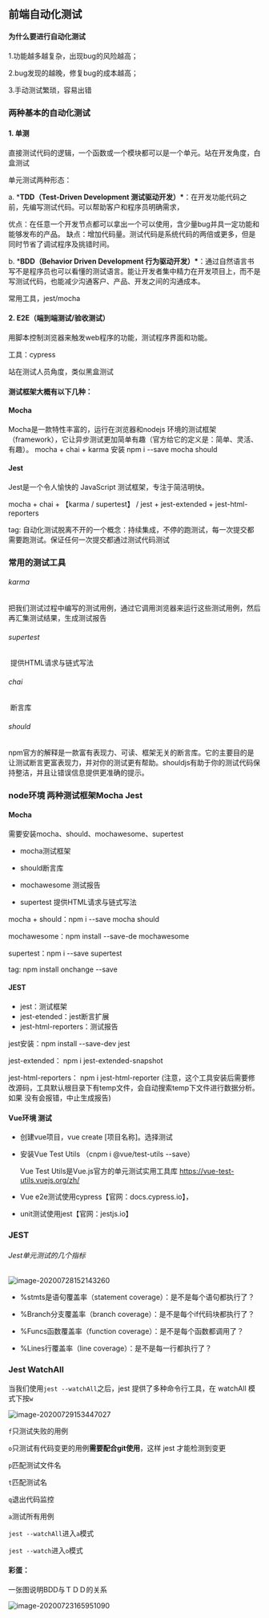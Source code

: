 ## 前端自动化测试
#### 为什么要进行自动化测试

1.功能越多越复杂，出现bug的风险越高；

2.bug发现的越晚，修复bug的成本越高；

3.手动测试繁琐，容易出错

### 两种基本的自动化测试

#### 1. 单测
直接测试代码的逻辑，一个函数或一个模块都可以是一个单元。站在开发角度，白盒测试

单元测试两种形态：

a. ***TDD（Test-Driven Development 测试驱动开发）\***：在开发功能代码之前，先编写测试代码。可以帮助客户和程序员明确需求，

优点：在任意一个开发节点都可以拿出一个可以使用，含少量bug并具一定功能和能够发布的产品。
缺点：增加代码量。测试代码是系统代码的两倍或更多，但是同时节省了调试程序及挑错时间。

b. ***BDD（Behavior Driven Development 行为驱动开发）\***：通过自然语言书写不是程序员也可以看懂的测试语言。能让开发者集中精力在开发项目上，而不是写测试代码，也能减少沟通客户、产品、开发之间的沟通成本。

常用工具，jest/mocha

#### 2. E2E（端到端测试/验收测试）

用脚本控制浏览器来触发web程序的功能，测试程序界面和功能。

工具：cypress

站在测试人员角度，类似黑盒测试

#### 测试框架大概有以下几种：

#### Mocha

Mocha是一款特性丰富的，运行在浏览器和nodejs 环境的测试框架（framework），它让异步测试更加简单有趣（官方给它的定义是：简单、灵活、有趣）。
mocha + chai + karma        安装 npm i --save mocha should  

#### Jest

Jest是一个令人愉快的 JavaScript 测试框架，专注于简洁明快。

mocha + chai + 【karma / supertest】   /   jest + jest-extended + jest-html-reporters

tag: 自动化测试脱离不开的一个概念：持续集成，不停的跑测试，每一次提交都需要跑测试。保证任何一次提交都通过测试代码测试

### 常用的测试工具

###### karma

​	把我们测试过程中编写的测试用例，通过它调用浏览器来运行这些测试用例，然后再汇集测试结果，生成测试报告

###### supertest

​	提供HTML请求与链式写法

###### chai

​	断言库

###### should

​	npm官方的解释是一款富有表现力、可读、框架无关的断言库。它的主要目的是让测试断言更富表现力，并对你的测试更有帮助。shouldjs有助于你的测试代码保持整洁，并且让错误信息提供更准确的提示。

### node环境  两种测试框架Mocha  Jest

#### Mocha

需要安装mocha、should、mochawesome、supertest

- mocha测试框架

- should断言库

- mochawesome 测试报告

- supertest 提供HTML请求与链式写法

mocha + should：npm i --save mocha should  

mochawesome：npm install --save-de mochawesome

supertest：npm i --save supertest

tag: npm install onchange --save

#### JEST

- jest：测试框架
- jest-etended：jest断言扩展
- jest-html-reporters：测试报告



jest安装：npm install --save-dev jest

jest-extended： npm i jest-extended-snapshot

jest-html-reporters： npm i jest-html-reporter  (注意，这个工具安装后需要修改源码，工具默认根目录下有temp文件，会自动搜索temp下文件进行数据分析。如果 没有会报错，中止生成报告)

#### Vue环境 测试

- 创建vue项目，vue create [项目名称]。选择测试

- 安装Vue Test Utils （cnpm i @vue/test-utils --save）

  Vue Test Utils是Vue.js官方的单元测试实用工具库
  https://vue-test-utils.vuejs.org/zh/

- Vue e2e测试使用cypress【官网：docs.cypress.io】， 
- unit测试使用jest【官网：jestjs.io】

 



### JEST

###### Jest单元测试的几个指标

![image-20200728152143260](C:\Users\G-JUN\AppData\Roaming\Typora\typora-user-images\image-20200728152143260.png)

- %stmts是语句覆盖率（statement coverage）：是不是每个语句都执行了？

- %Branch分支覆盖率（branch coverage）：是不是每个if代码块都执行了？

- %Funcs函数覆盖率（function coverage）：是不是每个函数都调用了？

- %Lines行覆盖率（line coverage）：是不是每一行都执行了？

### Jest WatchAll

当我们使用`jest --watchAll`之后，jest 提供了多种命令行工具，在 watchAll 模式下按`w`

![image-20200729153447027](C:\Users\G-JUN\AppData\Roaming\Typora\typora-user-images\image-20200729153447027.png)



`f`只测试失败的用例

`o`只测试有代码变更的用例**需要配合git使用**，这样 jest 才能检测到变更

`p`匹配测试文件名

`t`匹配测试名

`q`退出代码监控

`a`测试所有用例

`jest --watchAll`进入`a`模式

`jest --watch`进入`o`模式



####    彩蛋：

一张图说明BDD与ＴＤＤ的关系

![image-20200723165951090](C:\Users\G-JUN\AppData\Roaming\Typora\typora-user-images\image-20200723165951090.png)



